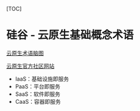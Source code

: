 [TOC]

# 硅谷 - 云原生基础概念术语

[云原生术语脑图](https://www.kdocs.cn/view/l/skIUQnbIc6cJ)

[云原生官方社区网站](https://www.cncf.io/)

- IaaS：基础设施即服务
- PaaS：平台即服务
- SaaS：软件即服务
- CaaS：容器即服务